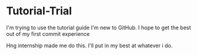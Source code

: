 # Tutorial-Trial
I'm trying to use the tutorial guide
I'm new to GitHub.
I hope to get the best out of my first commit experience

Hng internship made me do this.
I'll put in my best at whatever i do.
